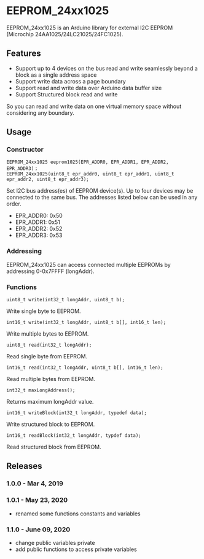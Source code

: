 # EEPROM_24xx1025

EEPROM_24xx1025 is an Arduino library for external I2C EEPROM (Microchip 24AA1025/24LC21025/24FC1025).

## Features
* Support up to 4 devices on the bus read and write seamlessly beyond a block as a single address space
* Support write data across a page boundary
* Support read and write data over Arduino data buffer size
* Support Structured block read and write

So you can read and write data on one virtual memory space without considering any boundary.

## Usage
### Constructor
```
EEPROM_24xx1025 eeprom1025(EPR_ADDR0, EPR_ADDR1, EPR_ADDR2, EPR_ADDR3)；
EEPROM_24xx1025(uint8_t epr_addr0, uint8_t epr_addr1, uint8_t epr_addr2, uint8_t epr_addr3);

```
Set I2C bus address(es) of EEPROM device(s). Up to four devices may be connected to the same bus. The addresses listed below can be used in any order.

* EPR_ADDR0: 0x50
* EPR_ADDR1: 0x51
* EPR_ADDR2: 0x52
* EPR_ADDR3: 0x53

### Addressing
EEPROM_24xx1025 can access connected multiple EEPROMs by addressing 0\-0x7FFFF (longAddr).

### Functions
```
uint8_t write(int32_t longAddr, uint8_t b);
```
Write single byte to EEPROM.
```
int16_t write(int32_t longAddr, uint8_t b[], int16_t len);
```
Write multiple bytes to EEPROM.
```
uint8_t read(int32_t longAddr);
```
Read single byte from EEPROM.
```
int16_t read(int32_t longAddr, uint8_t b[], int16_t len);
```
Read multiple bytes from EEPROM.

```
int32_t maxLongAddress();
```
Returns maximum longAddr value.
```
int16_t writeBlock(int32_t longAddr, typedef data);
```
Write structured block to EEPROM.
```
int16_t readBlock(int32_t longAddr, typdef data);
```
Read structured block from EEPROM.

## Releases

### 1.0.0 - Mar  4, 2019

### 1.0.1 - May 23, 2020
* renamed some functions constants and variables

### 1.1.0 - June 09, 2020
* change public variables private
* add public functions to access private variables
